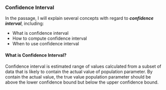 ### Confidence Interval

In the passage, I will explain several concepts with regard to ***confidence interval***, including:

- What is confidence interval
- How to compute confidence interval
- When to use confidence interval





#### What is Confidence Interval?

Confidence interval is  estimated range of values calculated from a subset of data that is likely to contain the actual value of population parameter. By contain the actual value, the true value population parameter should be above the lower confidence bound but below the upper confidence bound.